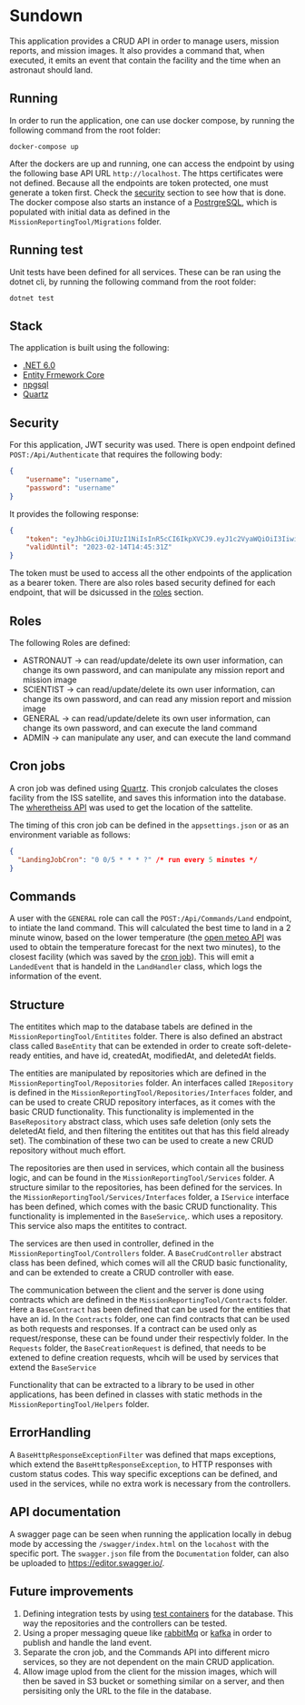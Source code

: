 # Sundown
This application provides a CRUD API in order to manage users, mission reports, and mission images. It also provides a command that, when executed, it emits an event that contain the facility and the time when an astronaut should land.

## Running
In order to run the application, one can use docker compose, by running the following command from the root folder:
```
docker-compose up
```
After the dockers are up and running, one can access the endpoint by using the following base API URL `http://localhost`. The https certificates were not defined. Because all the endpoints are token protected, one must generate a token first. Check the [security](#security) section to see how that is done.
The docker compose also starts an instance of a [PostrgreSQL](https://www.postgresql.org/), which is populated with initial data as defined in the `MissionReportingTool/Migrations` folder.

## Running test
Unit tests have been defined for all services. These can be ran using the dotnet cli, by running the following command from the root folder:
```
dotnet test
```

## Stack
The application is built using the following:
- [.NET 6.0](https://dotnet.microsoft.com/en-us/download)
- [Entity Frmework Core](https://learn.microsoft.com/en-us/ef/core/)
- [npgsql](https://www.npgsql.org/efcore/)
- [Quartz](https://www.quartz-scheduler.net/)

## Security
For this application, JWT security was used. There is open endpoint defined `POST:/Api/Authenticate` that requires the following body:
```json
{
    "username": "username",
    "password": "username"
}
```
It provides the following response:
```json
{
    "token": "eyJhbGciOiJIUzI1NiIsInR5cCI6IkpXVCJ9.eyJ1c2VyaWQiOiI3IiwidXNlcm5hbWUiOiJhZG1pbiIsImZpcnN0bmFtZSI6IkFkbWluIiwibGFzdG5hbWUiOiJBZG1pbnNlbiIsImNvZGVuYW1lIjoiU3VwZXJVc2VyIiwiYXZhdGFyIjoiaHR0cHM6Ly90aHVtYnMuZHJlYW1zdGltZS5jb20vYi9hZG1pbi1zaWduLWxhcHRvcC1pY29uLXN0b2NrLXZlY3Rvci0xNjYyMDU0MDQuanBnIiwicm9sZSI6IkFETUlOIiwianRpIjoiOGE2NzE5MDEtM2FmZi00OWY3LTg2YzItYmRjYzM2NWFhMWU3IiwiZXhwIjoxNjc2Mzg1OTMxLCJpc3MiOiJodHRwczovL21ydC5jb20iLCJhdWQiOiJodHRwczovL2lzcy5jb20ifQ.4hQ53ru0RK1BSyPEfO2m-hGhlTZLciMAcRfcgAMsadI",
    "validUntil": "2023-02-14T14:45:31Z"
}
```
The token must be used to access all the other endpoints of the application as a bearer token. There are also roles based security defined for each endpoint, that will be dsicussed in the [roles](#roles) section.

## Roles
The following Roles are defined:
- ASTRONAUT -> can read/update/delete its own user information, can change its own password, and can manipulate any mission report and mission image
- SCIENTIST -> can read/update/delete its own user information, can change its own password, and can read any mission report and mission image
- GENERAL -> can read/update/delete its own user information, can change its own password, and can execute the land command
- ADMIN -> can manipulate any user, and can execute the land command 

## Cron jobs
A cron job was defined using [Quartz](https://www.quartz-scheduler.net/). This cronjob calculates the closes facility from the ISS satellite, and saves this information into the database. The [wheretheiss API](https://wheretheiss.at/w/developer) was used to get the location of the sattelite.

The timing of this cron job can be defined in the `appsettings.json` or as an environment variable as follows:
```json
{
  "LandingJobCron": "0 0/5 * * * ?" /* run every 5 minutes */
}
```

## Commands
A user with the `GENERAL` role can call the `POST:/Api/Commands/Land` endpoint, to intiate the land command. This will calculated the best time to land in a 2 minute winow, based on the lower temperature (the [open meteo API](https://open-meteo.com/) was used to obtain the temperature forecast for the next two minutes), to the closest facility (which was saved by the [cron job](#cron-jobs)). This will emit a `LandedEvent` that is handeld in the `LandHandler` class, which logs the information of the event.

## Structure
The entitites which map to the database tabels are defined in the `MissionReportingTool/Entitites` folder. There is also defined an abstract class called `BaseEntity` that can be extended in order to create soft-delete-ready entities, and have id, createdAt, modifiedAt, and deletedAt fields.

The entities are manipulated by repositories which are defined in the `MissionReportingTool/Repositories` folder. An interfaces called `IRepository` is defined in the `MissionReportingTool/Repositories/Interfaces` folder, and can be used to create CRUD repository interfaces, as it comes with the basic CRUD functionality. This functionality is implemented in the `BaseRepository` abstract class, which uses safe deletion (only sets the deletedAt field, and then filtering the entitites out that has this field already set). The combination of these two can be used to create a new CRUD repository without much effort.

The repositories are then used in services, which contain all the business logic, and can be found in the `MissionReportingTool/Services` folder. A structure similar to the repositories, has been defined for the services. In the `MissionReportingTool/Services/Interfaces` folder, a `IService` interface has been defined, which comes with the basic CRUD functionality. This functionality is implemented in the `BaseService`,. which uses a repository. This service also maps the entitites to contract.

The services are then used in controller, defined in the `MissionReportingTool/Controllers` folder. A `BaseCrudController` abstract class has been defined, which comes will all the CRUD basic functionality, and can be extended to create a CRUD controller with ease.

The communication between the client and the server is done using contracts which are defined in the `MissionReportingTool/Contracts` folder. Here a `BaseContract` has been defined that can be used for the entities that have an id. In the `Contracts` folder, one can find contracts that can be used as both requests and responses. If a contract can be used only as request/response, these can be found under their respectivly folder. In the `Requests` folder, the `BaseCreationRequest` is defined, that needs to be extened to define creation requests, whcih will be used by services that extend the `BaseService`

Functionality that can be extracted to a library to be used in other applications, has been defined in classes with static methods in the `MissionReportingTool/Helpers` folder.

## ErrorHandling
A `BaseHttpResponseExceptionFilter` was defined that maps exceptions, which extend the `BaseHttpResponseException`, to HTTP responses with custom status codes. This way specific exceptions can be defined, and used in the services, while no extra work is necessary from the controllers.

## API documentation
A swagger page can be seen when running the application locally in debug mode by accessing the `/swagger/index.html` on the `locahost` with the specific port. The `swagger.json` file from the `Documentation` folder, can also be uploaded to https://editor.swagger.io/.

## Future improvements
1. Defining integration tests by using [test containers](https://dotnet.testcontainers.org/) for the database. This way the repositories and the controllers can be tested.
2. Using a proper messaging queue like [rabbitMq](https://www.rabbitmq.com/) or [kafka](https://kafka.apache.org/) in order to publish and handle the land event.
3. Separate the cron job, and the Commands API into different micro services, so they are not dependent on the main CRUD application.
4. Allow image uplod from the client for the mission images, which will then be saved in S3 bucket or something similar on a server, and then persisiting only the URL to the file in the database.